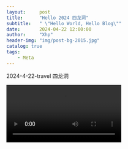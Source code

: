 ```yaml
---
layout:     post
title:      "Hello 2024 四龙洞"
subtitle:   " \"Hello World, Hello Blog\""
date:       2024-04-22 12:00:00
author:     "Xhp"
header-img: "img/post-bg-2015.jpg"
catalog: true
tags:
    - Meta
---
```


2024-4-22-travel 四龙洞


<video controls>
  <source src="[video.mp4](https://cdn.jsdelivr.net/gh/xhplj/git-img/c3d78c9a1b4d42636d7d2e7e4cfa28dd.mp4)" type="video/mp4">
  Your browser does not support the video tag.
</video>
